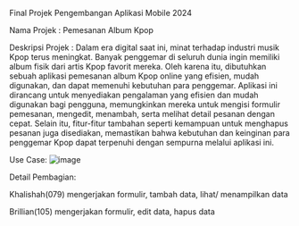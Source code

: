 Final Projek Pengembangan Aplikasi Mobile 2024

Nama Projek : Pemesanan Album Kpop

Deskripsi Projek : Dalam era digital saat ini, minat terhadap industri musik Kpop terus meningkat. Banyak penggemar di seluruh dunia ingin memiliki album fisik dari artis Kpop favorit mereka. Oleh karena itu, dibutuhkan sebuah aplikasi pemesanan album Kpop online yang efisien, mudah digunakan, dan dapat memenuhi kebutuhan para penggemar. Aplikasi ini dirancang untuk menyediakan pengalaman yang efisien dan mudah digunakan bagi pengguna, memungkinkan mereka untuk mengisi formulir pemesanan, mengedit, menambah, serta melihat detail pesanan dengan cepat. Selain itu, fitur-fitur tambahan seperti kemampuan untuk menghapus pesanan juga disediakan, memastikan bahwa kebutuhan dan keinginan para penggemar Kpop dapat terpenuhi dengan sempurna melalui aplikasi ini.

Use Case:
![image](https://github.com/Khalishah18/FinalProjek_079_105/assets/114916268/d8baacac-e128-47f7-85f1-86160f920f70)


Detail Pembagian:

Khalishah(079) mengerjakan formulir, tambah data, lihat/ menampilkan data

Brillian(105) mengerjakan formulir, edit data, hapus data

